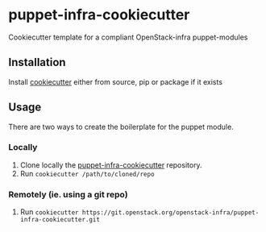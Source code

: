 # puppet-infra-cookiecutter

Cookiecutter template for a compliant OpenStack-infra puppet-modules

## Installation

Install [cookiecutter](https://cookiecutter.readthedocs.org/) either from source, pip or package if it exists

## Usage

There are two ways to create the boilerplate for the puppet module.

### Locally

  1. Clone locally the [puppet-infra-cookiecutter](https://git.openstack.org/cgit/openstack-infra/puppet-infra-cookiecutter) repository.
  2. Run `cookiecutter /path/to/cloned/repo`

### Remotely (ie. using a git repo)

  1. Run `cookiecutter https://git.openstack.org/openstack-infra/puppet-infra-cookiecutter.git`
